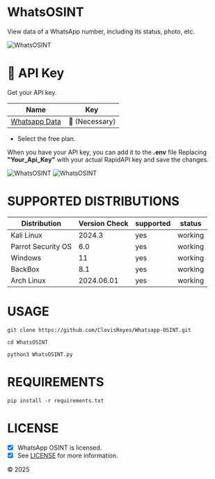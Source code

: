 # WhatsOSINT
View data of a WhatsApp number, including its status, photo, etc.

<img src="https://github.com/ClovisReyes/WhatsOSINT/blob/main/img/Demo.png" title="WhatsOSINT">

# 🔑 API Key
Get your API key.

Name | Key |
| ------------------- |-------------- |
| [Whatsapp Data](https://rapidapi.com/airaudoeduardo/api/whatsapp-data1) |  🔑 (Necessary) |

- Select the free plan.

When you have your API key, you can add it to the **.env** file Replacing **"Your_Api_Key"** with your actual RapidAPI key and save the changes.

<img src="https://github.com/ClovisReyes/WhatsOSINT/blob/main/img/WhatsappData.png" title="WhatsOSINT">
<img src="https://github.com/ClovisReyes/WhatsOSINT/blob/main/img/WhatsappData_%20API.png" title="WhatsOSINT">

# SUPPORTED DISTRIBUTIONS
|Distribution | Version Check | supported | status |
----------|-------|------|-------|
|Kali Linux| 2024.3| yes| working   |
|Parrot Security OS| 6.0| yes | working   |
|Windows| 11 | yes | working   |
|BackBox| 8.1 | yes | working   |
|Arch Linux| 2024.06.01 | yes | working   |

# USAGE
```
git clone https://github.com/ClovisReyes/Whatsapp-OSINT.git
```
```
cd WhatsOSINT
```
```
python3 WhatsOSINT.py
```
# REQUIREMENTS
```
pip install -r requirements.txt
```

# LICENSE
- [x] WhatsApp OSINT is licensed. 
- [x] See [LICENSE](https://github.com/ClovisReyes/Whatsapp-OSINT?tab=MIT-1-ov-file) for more information.

© 2025
